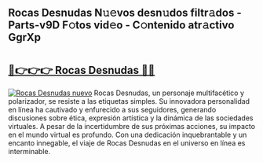 ## Rocas Desnudas N𝚞𝚎vos desn𝚞dos filtr𝚊dos - Parts-v9D F𝚘tos vid𝚎o - C𝚘ntenido atr𝚊ctivo GgrXp

# <h2><a href="http://mb6y9wv.tromn.icu/?c=Rocas+Desnudas">🔗👉👉👉 Rocas Desnudas 🔗🔗</a></h2>

[![Rocas Desnudas nuevo](https://i.imgur.com/pEAQMta.gif)](http://mb6y9wv.tromn.icu/?c=Rocas+Desnudas)
Rocas Desnudas, un personaje multifacético y polarizador, se resiste a las etiquetas simples. Su innovadora personalidad en línea ha cautivado y enfurecido a sus seguidores, generando discusiones sobre ética, expresión artística y la dinámica de las sociedades virtuales. A pesar de la incertidumbre de sus próximas acciones, su impacto en el mundo virtual es profundo. Con una dedicación inquebrantable y un encanto innegable, el viaje de Rocas Desnudas en el universo en línea es interminable.
